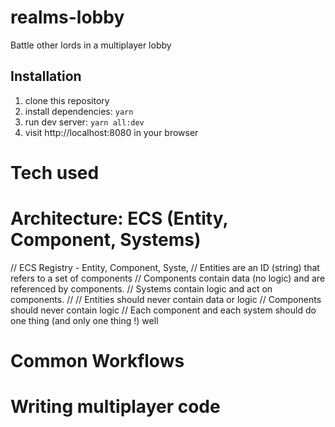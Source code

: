 # realms-lobby
Battle other lords in a multiplayer lobby

## Installation
1. clone this repository
2. install dependencies: `yarn`
3. run dev server: `yarn all:dev`
4. visit http://localhost:8080 in your browser


# Tech used


# Architecture: ECS (Entity, Component, Systems)

// ECS Registry - Entity, Component, Syste,
// Entities are an ID (string) that refers to a set of components
// Components contain data (no logic) and are referenced by components.
// Systems contain logic and act on components.
//
// Entities should never contain data or logic
// Components should never contain logic
// Each component and each system should do one thing (and only one thing !) well

# Common Workflows

# Writing multiplayer code